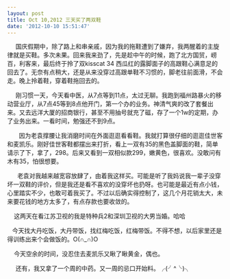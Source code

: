 ```yaml
---
layout: post
title: Oct 10,2012 三天买了两双鞋
date: '2012-10-10 15:51:47'
---
```



     国庆假期中，除了路上和串亲戚，因为我的拖鞋遭到了嫌弃，我两醒着的主旋律就是买鞋。多次未果。回来我来劲了，先是趁中午的时候，跑了北方国贸，崂百，利客来，最后终于拎了双kisscat 34 西瓜红的露脚面子的高跟鞋心满意足的回去了。无奈有点稍大，还是从来没穿过高跟单鞋不习惯的，脚老往前面滑，不会走。晚上拎着鞋，穿着鞋拖回去的。

     刚习惯一天，今天看中医，从7点等到11点，太过无聊。我跑到福州路暴火的移动营业厅，从7点45等到8点他开门，第一个办的业务。神清气爽的改了套餐出来。又去远洋大厦的招商银行，甚至不用抽号就充了磁，存了一个1w的定期，办了业务出来。一看时间，勉强还不到9点。

       因为老袁撑腰让我消磨时间在外面逛逛看看鞋。我就打算很仔细的逛逛佳世客和麦凯乐。刚好佳世客鞋都摆出来打折，看上一双有35的黑色盖脚面的鞋，简单请示了下，拿了，298。后来又看到一双相似款299，嫩黄色，很喜欢。没敢问有木有35，怕很想要。

      老袁对我越来越宽容放肆了，由着我这样买。可能是听了我妈说我一辈子没穿坏一双鞋的评价，但是我还是看不喜欢的没穿坏也扔呀。也可能是最近有点小钱，心里踏实不少，也敢可着我买了。不过以后确实得控制了，这几个月花销太大，未来要花钱的地方太多了，有点存款也要收敛的。

    这两天在看江苏卫视的我是特种兵2和深圳卫视的大男当婚。哈哈

   今天找大丹吃饭，大丹带饭，找红梅吃饭，红梅带饭。不得不想，以后家里还是得训练出来个会做饭的。O(∩_∩)O

    今天空余的时间，没忍住去麦凯乐又瞅了瞅黄金，偶也。

     还有，我又拿了一个周的中药。又一周的忌口开始料。╭(╯^╰)╮



